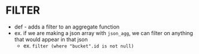 
# FILTER
- def - adds a filter to an aggregate function
- ex. if we are making a json array with `json_agg`, we can filter on anything that would appear in that json
	- ex. `filter (where "bucket".id is not null)`

